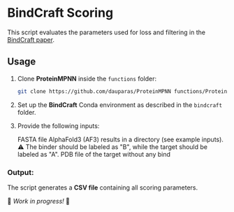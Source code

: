 
# BindCraft Scoring

This script evaluates the parameters used for loss and filtering in the [BindCraft paper](https://github.com/martinpacesa/BindCraft). 

## Usage

1. Clone **ProteinMPNN** inside the `functions` folder:
   ```bash
   git clone https://github.com/dauparas/ProteinMPNN functions/ProteinMPNN
   ```
2. Set up the **BindCraft** Conda environment as described in the `bindcraft` folder.
3. Provide the following inputs:

    FASTA file
    AlphaFold3 (AF3) results in a directory (see example inputs).
    ⚠️ The binder should be labeled as "B", while the target should be labeled as "A".
    PDB file of the target without any bind

### Output:
The script generates a **CSV file** containing all scoring parameters.

🚧 *Work in progress!* 🚧
